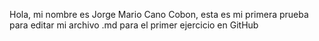 Hola, mi nombre es Jorge Mario Cano Cobon, esta es mi primera prueba para editar mi archivo .md para el primer ejercicio en GitHub

